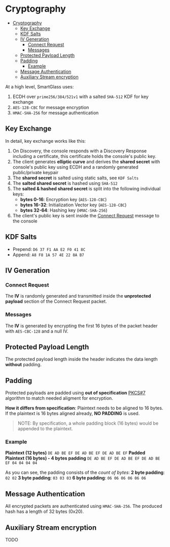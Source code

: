 # Cryptography

- [Cryptography](#cryptography)
  - [Key Exchange](#key-exchange)
  - [KDF Salts](#kdf-salts)
  - [IV Generation](#iv-generation)
    - [Connect Request](#connect-request)
    - [Messages](#messages)
  - [Protected Payload Length](#protected-payload-length)
  - [Padding](#padding)
    - [Example](#example)
  - [Message Authentication](#message-authentication)
  - [Auxiliary Stream encryption](#auxiliary-stream-encryption)

At a high level, SmartGlass uses:

1. ECDH over `prime256/384/521v1` with a salted `SHA-512` KDF for key exchange
2. `AES-128-CBC` for message encryption
3. `HMAC-SHA-256` for message authentication

## Key Exchange

In detail, key exchange works like this:

1. On Discovery, the console responds with a
   Discovery Response including a certificate, this
   certificate holds the console's public key.
2. The client generates **elliptic curve**
   and derives the **shared secret** with console's public key using ECDH and
   a randomly generated public/private keypair
3. The **shared secret** is salted using static salts, see `KDF Salts`
4. The **salted shared secret** is hashed using `SHA-512`
5. The **salted & hashed shared secret** is split into the following
   individual keys:
   - **bytes  0-16**: Encryption key (`AES-128-CBC`)
   - **bytes 16-32**: Initialization Vector key  (`AES-128-CBC`)
   - **bytes 32-64**: Hashing key (`HMAC-SHA-256`)
6. The client's public key is sent inside the [Connect Request](#connect-request)
   message to the console

## KDF Salts

- Prepend: `D6 37 F1 AA E2 F0 41 8C`
- Append: `A8 F8 1A 57 4E 22 8A B7`

## IV Generation

### Connect Request

The **IV** is randomly generated and transmitted inside
the **unprotected payload** section of the Connect Request packet.

### Messages

The **IV** is generated by encrypting the first 16 bytes
of the packet header with `AES-CBC-128` and a null IV.

## Protected Payload Length

The protected payload length inside the header
indicates the data length **without** padding.

## Padding

Protected payloads are padded using
**out of specification**
[PKCS#7](https://en.wikipedia.org/wiki/Padding_(cryptography)#PKCS7)
algorithm to match needed aligment for encryption.

**How it differs from specification**:
Plaintext needs to be aligned to 16 bytes.
If the plaintext is 16 bytes aligned already,
**NO PADDING** is used.

> NOTE: By specification, a whole padding block (16 bytes)
> would be appended to the plaintext.

### Example

**Plaintext (12 bytes)**
`DE AD BE EF DE AD BE EF DE AD BE EF`
**Padded Plaintext (16 bytes) - 4 bytes padding**
`DE AD BE EF DE AD BE EF DE AD BE EF 04 04 04 04`

As you can see, the padding consists of the _count of
bytes_:
**2 byte padding**: `02 02`
**3 byte padding**: `03 03 03`
**6 byte padding**: `06 06 06 06 06 06`

## Message Authentication

All encrypted packets are authenticated using `HMAC-SHA-256`.
The produced hash has a length of 32 bytes (0x20).

## Auxiliary Stream encryption

TODO

